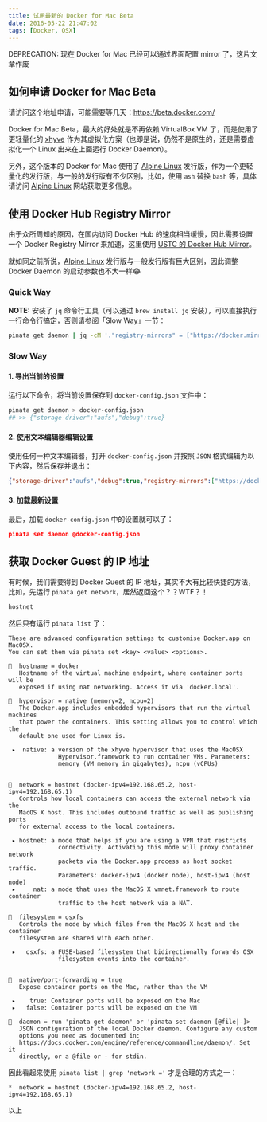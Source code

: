 ```yaml
---
title: 试用最新的 Docker for Mac Beta
date: 2016-05-22 21:47:02
tags: [Docker, OSX]
---
```


DEPRECATION: 现在 Docker for Mac 已经可以通过界面配置 mirror 了，这片文章作废

<!-- more -->

## 如何申请 Docker for Mac Beta

请访问这个地址申请，可能需要等几天：https://beta.docker.com/

Docker for Mac Beta，最大的好处就是不再依赖 VirtualBox VM 了，而是使用了更轻量化的 [xhyve] 作为其虚拟化方案（也即是说，仍然不是原生的，还是需要虚拟化一个 Linux 出来在上面运行 Docker Daemon）。

另外，这个版本的 Docker for Mac 使用了 [Alpine Linux] 发行版，作为一个更轻量化的发行版，与一般的发行版有不少区别，比如，使用 `ash` 替换 `bash` 等，具体请访问 [Alpine Linux] 网站获取更多信息。

## 使用 Docker Hub Registry Mirror

由于众所周知的原因，在国内访问 Docker Hub 的速度相当缓慢，因此需要设置一个 Docker Registry Mirror 来加速，这里使用 [USTC 的 Docker Hub Mirror](https://servers.ustclug.org/2015/05/new-docker-hub-registry-mirror/)。

就如同之前所说，[Alpine Linux] 发行版与一般发行版有巨大区别，因此调整 Docker Daemon 的启动参数也不大一样😂

### Quick Way

**NOTE:** 安装了 `jq` 命令行工具（可以通过 `brew install jq` 安装），可以直接执行一行命令行搞定，否则请参阅「Slow Way」一节：

```bash
pinata get daemon | jq -cM '."registry-mirrors" = ["https://docker.mirrors.ustc.edu.cn"]' | pinata set daemon -
```

### Slow Way

#### 1. 导出当前的设置

运行以下命令，将当前设置保存到 `docker-config.json` 文件中：

```bash
pinata get daemon > docker-config.json
## >> {"storage-driver":"aufs","debug":true}
```

#### 2. 使用文本编辑器编辑设置

使用任何一种文本编辑器，打开 `docker-config.json` 并按照 `JSON` 格式编辑为以下内容，然后保存并退出：

```json
{"storage-driver":"aufs","debug":true,"registry-mirrors":["https://docker.mirrors.ustc.edu.cn"]}
```

#### 3. 加载最新设置

最后，加载 `docker-config.json` 中的设置就可以了：

```json
pinata set daemon @docker-config.json
```

## 获取 Docker Guest 的 IP 地址

有时候，我们需要得到 Docker Guest 的 IP 地址，其实不大有比较快捷的方法，比如，先运行 `pinata get network`，居然返回这个？？WTF？！

```bash
hostnet
```

然后只有运行 `pinata list` 了：

    These are advanced configuration settings to customise Docker.app on MacOSX.
    You can set them via pinata set <key> <value> <options>.

    🐳  hostname = docker
       Hostname of the virtual machine endpoint, where container ports will be
       exposed if using nat networking. Access it via 'docker.local'.

    🐳  hypervisor = native (memory=2, ncpu=2)
       The Docker.app includes embedded hypervisors that run the virtual machines
       that power the containers. This setting allows you to control which the
       default one used for Linux is.

     ▸  native: a version of the xhyve hypervisor that uses the MacOSX
                  Hypervisor.framework to run container VMs. Parameters:
                  memory (VM memory in gigabytes), ncpu (vCPUs)


    🐳  network = hostnet (docker-ipv4=192.168.65.2, host-ipv4=192.168.65.1)
       Controls how local containers can access the external network via the
       MacOS X host. This includes outbound traffic as well as publishing ports
       for external access to the local containers.

     ▸ hostnet: a mode that helps if you are using a VPN that restricts
                  connectivity. Activating this mode will proxy container network
                  packets via the Docker.app process as host socket traffic.
                  Parameters: docker-ipv4 (docker node), host-ipv4 (host node)
     ▸     nat: a mode that uses the MacOS X vmnet.framework to route container
                  traffic to the host network via a NAT.

    🐳  filesystem = osxfs
       Controls the mode by which files from the MacOS X host and the container
       filesystem are shared with each other.

     ▸   osxfs: a FUSE-based filesystem that bidirectionally forwards OSX
                  filesystem events into the container.


    🐳  native/port-forwarding = true
       Expose container ports on the Mac, rather than the VM

     ▸    true: Container ports will be exposed on the Mac
     ▸   false: Container ports will be exposed on the VM

    🐳  daemon = run 'pinata get daemon' or 'pinata set daemon [@file|-]>
       JSON configuration of the local Docker daemon. Configure any custom
       options you need as documented in:
       https://docs.docker.com/engine/reference/commandline/daemon/. Set it
       directly, or a @file or - for stdin.

因此看起来使用 `pinata list | grep 'network ='` 才是合理的方式之一：

    *  network = hostnet (docker-ipv4=192.168.65.2, host-ipv4=192.168.65.1)

以上

[xhyve]: https://github.com/mist64/xhyve
[Alpine Linux]: http://alpinelinux.org/
